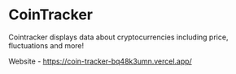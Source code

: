 # CoinTracker
Cointracker displays data about cryptocurrencies including price, fluctuations and more!

Website - https://coin-tracker-bq48k3umn.vercel.app/ 
